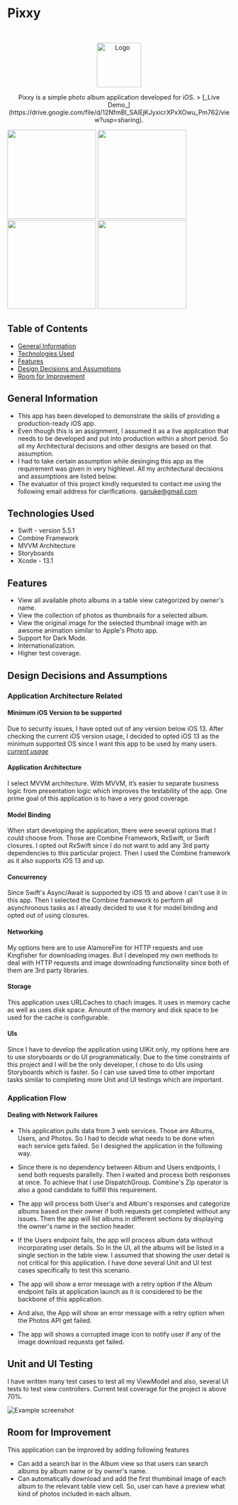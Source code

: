# Pixxy
<br />
<p align="center">
    <img src="images/logo.png" alt="Logo" width="100" height="100">
  <p align="center">
    Pixxy is a simple photo album application developed for iOS. >  [_Live Demo_](https://drive.google.com/file/d/12NfmBl_SAlEjKJyxicrXPxXOwu_Pm762/view?usp=sharing). 
  </p>
</p>


<p align="row">
<img src= "images/1.png" width="200" >
<img src= "images/2.png" width="200" >
<img src= "images/3.png" width="200" >
<img src= "images/4.png" width="200" >
</p>



## Table of Contents
* [General Information](#general-information)
* [Technologies Used](#technologies-used)
* [Features](#features)
* [Design Decisions and Assumptions](#design-decisions-and-assumptions)
* [Room for Improvement](#room-for-improvement)


## General Information
- This app has been developed to demonstrate the skills of providing a production-ready iOS app. 
- Even though this is an assignment, I assumed it as a live application that needs to be developed and put into production within a short period. So all my Architectural decisions and other designs are based on that assumption.
- I had to take certain assumption while desinging this app as the requirement was given in very highlevel. All my architectural decisions and assumptions are listed below.
- The evaluator of this project kindly requested to contact me using the following email address for clarifications. ganuke@gmail.com


## Technologies Used
- Swift - version 5.5.1
- Combine Framework
- MVVM Architecture
- Storyboards
- Xcode - 13.1


## Features

- View all available photo albums in a table view categorized by owner's name.
- View the collection of photos as thumbnails for a selected album.
- View the original image for the selected thumbnail image with an awsome animation similar to Apple's Photo app.
- Support for Dark Mode.
- Internationalization.
- Higher test coverage.


## Design Decisions and Assumptions

### Application Architecture Related

#### Minimum iOS Version to be supported
Due to security issues, I have opted out of any version below iOS 13. After checking the current iOS version usage, I decided to opted iOS 13 as the minimum supported OS since I want this app to be used by many users. [_current usage_](https://iosref.com/ios-usage)
 
#### Application Architecture
I select MVVM architecture. With MVVM, it’s easier to separate business logic from presentation logic which improves the testability of the app. One prime goal of this application is to have a very good coverage.

#### Model Binding
When start developing the application, there were several options that I could choose from. Those are Combine Framework, RxSwift, or Swift closures. I opted out RxSwift since I do not want to add any 3rd party dependencies to this particular project. Then I used the Combine framework as it also supports iOS 13 and up. 

#### Concurrency
Since Swift's Async/Await is supported by iOS 15 and above I can't use it in this app. Then I selected the Combine framework to perform all asynchronous tasks as I already decided to use it for model binding and opted out of using closures.

#### Networking
My options here are to use AlamoreFire for HTTP requests and use Kingfisher for downloading images. But I developed my own methods to deal with HTTP requests and image downloading functionality since both of them are 3rd party libraries.

#### Storage
This application uses URLCaches to chach images. It uses in memory cache as well as uses disk space. Amount of the memory and disk space to be used for the cache is configurable. 

#### UIs
Since I have to develop the application using UIKit only, my options here are to use storyboards or do UI programmatically. Due to the time constraints of this project and I will be the only developer, I chose to do UIs using Storyboards which is faster. So I can use saved time to other important tasks similar to completing more Unit and UI testings which are important. 
 
### Application Flow

#### Dealing with Network Failures
- This application pulls data from 3 web services. Those are Albums, Users, and Photos. So I had to decide what needs to be done when each service gets failed. So I designed the application in the following way. 

- Since there is no dependency between Album and Users endpoints, I send both requests parallelly. Then I waited and process both responses at once. To achieve that I use DispatchGroup. Combine's Zip operator is also a good candidate to fulfill this requirement.

- The app will process both User's and Album's responses and categorize albums based on their owner if both requests get completed without any issues. Then the app will list albums in different sections by displaying the owner's name in the section header. 

- If the Users endpoint fails, the app will process album data without incorporating user details. So In the UI, all the albums will be listed in a single section in the table view. I assumed that showing the user detail is not critical for this application. I have done several Unit and UI test cases specifically to test this scenario.

- The app will show a error message with a retry option if the Album endpoint fails at application launch as it is considered to be the backbone of this application.

- And also, the App will show an error message with a retry option when the Photos API get failed.

- The app will shows a corrupted image icon to notify user if any of the image download requests get failed. 

## Unit and UI Testing

I have written many test cases to test all my ViewModel and also, several UI tests to test view controllers. Current test coverage for the project is above 70%.

![Example screenshot](./images/coverage.png)


## Room for Improvement
This application can be improved by adding following features

- Can add a search bar in the Album view so that users can search albums by album name or by owner's name.
- Can automatically download and add the first thumbinail image of each album to the relevant table view cell. So, user can have a preview what kind of photos included in each album. 


